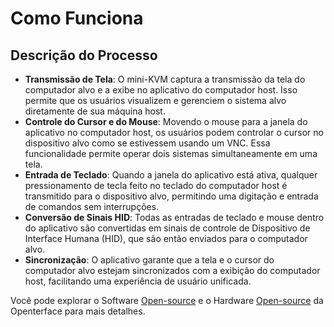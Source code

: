 # Como Funciona

## Descrição do Processo

- **Transmissão de Tela**: O mini-KVM captura a transmissão da tela do computador alvo e a exibe no aplicativo do computador host. Isso permite que os usuários visualizem e gerenciem o sistema alvo diretamente de sua máquina host.
- **Controle do Cursor e do Mouse**: Movendo o mouse para a janela do aplicativo no computador host, os usuários podem controlar o cursor no dispositivo alvo como se estivessem usando um VNC. Essa funcionalidade permite operar dois sistemas simultaneamente em uma tela.
- **Entrada de Teclado**: Quando a janela do aplicativo está ativa, qualquer pressionamento de tecla feito no teclado do computador host é transmitido para o dispositivo alvo, permitindo uma digitação e entrada de comandos sem interrupções.
- **Conversão de Sinais HID**: Todas as entradas de teclado e mouse dentro do aplicativo são convertidas em sinais de controle de Dispositivo de Interface Humana (HID), que são então enviados para o computador alvo.
- **Sincronização**: O aplicativo garante que a tela e o cursor do computador alvo estejam sincronizados com a exibição do computador host, facilitando uma experiência de usuário unificada.

Você pode explorar o Software [Open-source](/app) e o Hardware [Open-source](/open-hardware) da Openterface para mais detalhes.